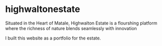 # highwaltonestate

Situated in the Heart of Matale, Highwalton Estate is a flourshing platform where the richness of nature blends seamlessly with innovation 

I built this website as a portfolio for the estate.
